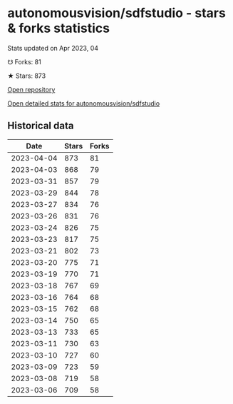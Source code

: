 # autonomousvision/sdfstudio - stars & forks statistics

Stats updated on Apr 2023, 04

☋ Forks: 81

★ Stars: 873

[Open repository](https://github.com/autonomousvision/sdfstudio)

[Open detailed stats for autonomousvision/sdfstudio](https://reviewgithub.com/rep/autonomousvision/sdfstudio)

## Historical data
| Date | Stars | Forks |
|------|-------|-------|
| 2023-04-04 | 873 | 81 | 
| 2023-04-03 | 868 | 79 | 
| 2023-03-31 | 857 | 79 | 
| 2023-03-29 | 844 | 78 | 
| 2023-03-27 | 834 | 76 | 
| 2023-03-26 | 831 | 76 | 
| 2023-03-24 | 826 | 75 | 
| 2023-03-23 | 817 | 75 | 
| 2023-03-21 | 802 | 73 | 
| 2023-03-20 | 775 | 71 | 
| 2023-03-19 | 770 | 71 | 
| 2023-03-18 | 767 | 69 | 
| 2023-03-16 | 764 | 68 | 
| 2023-03-15 | 762 | 68 | 
| 2023-03-14 | 750 | 65 | 
| 2023-03-13 | 733 | 65 | 
| 2023-03-11 | 730 | 63 | 
| 2023-03-10 | 727 | 60 | 
| 2023-03-09 | 723 | 59 | 
| 2023-03-08 | 719 | 58 | 
| 2023-03-06 | 709 | 58 | 

